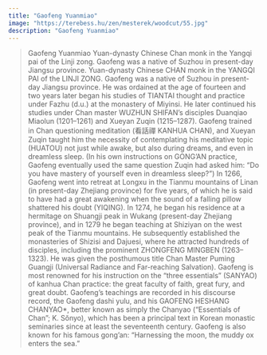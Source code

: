```yaml
---
title: "Gaofeng Yuanmiao"
image: "https://terebess.hu/zen/mesterek/woodcut/55.jpg"
description: "Gaofeng Yuanmiao"
---
```


> Gaofeng Yuanmiao
> Yuan-dynasty Chinese Chan monk in the Yangqi pai of the Linji zong. 
> Gaofeng was a native of Suzhou in present-day Jiangsu province. 
> Yuan-dynasty Chinese CHAN monk in the YANGQI PAI of the LINJI
ZONG. Gaofeng was a native of Suzhou in present-day Jiangsu province. He was
ordained at the age of fourteen and two years later began his studies of
TIANTAI thought and practice under Fazhu (d.u.) at the monastery of Miyinsi. He later
continued his studies under Chan master WUZHUN SHIFAN’s disciples
Duanqiao Miaolun (1201–1261) and Xueyan Zuqin (1215–1287). Gaofeng
trained in Chan questioning meditation (看話禪 KANHUA CHAN), and Xueyan Zuqin
taught him the necessity of contemplating his meditative topic (HUATOU) not
just while awake, but also during dreams, and even in dreamless sleep. (In his
own instructions on GONG’AN practice, Gaofeng eventually used the same
question Zuqin had asked him: “Do you have mastery of yourself even in
dreamless sleep?”) In 1266, Gaofeng went into retreat at Longxu in the Tianmu
mountains of Linan (in present-day Zhejiang province) for five years, of
which he is said to have had a great awakening when the sound of a falling pillow
shattered his doubt (YIQING). In 1274, he began his residence at a hermitage on
Shuangji peak in Wukang (present-day Zhejiang province), and in 1279 he began
teaching at Shiziyan on the west peak of the Tianmu mountains. He subsequently
established the monasteries of Shizisi and Dajuesi, where he attracted hundreds of
disciples, including the prominent ZHONGFENG MINGBEN (1263–1323). He
was given the posthumous title Chan Master Puming Guangji (Universal
Radiance and Far-reaching Salvation). Gaofeng is most renowned for his
instruction on the “three essentials” (SANYAO) of kanhua Chan practice: the
great faculty of faith, great fury, and great doubt. Gaofeng’s teachings are
recorded in his discourse record, the Gaofeng dashi yulu, and his GAOFENG
HESHANG CHANYAO*, better known as simply the Chanyao (“Essentials of
Chan”; K. Sŏnyo), which has been a principal text in Korean monastic seminaries
since at least the seventeenth century. Gaofeng is also known for his famous
gong’an: “Harnessing the moon, the muddy ox enters the sea.”
